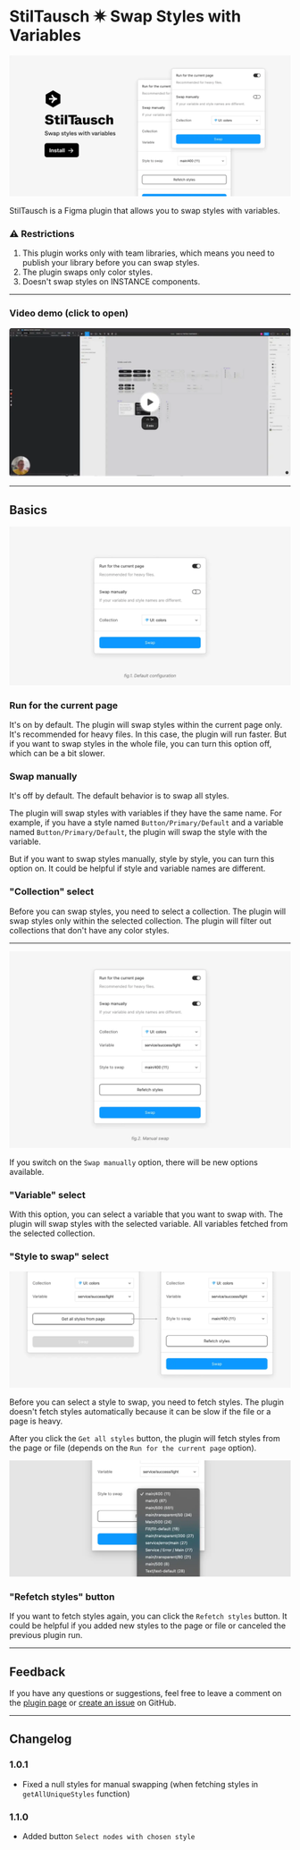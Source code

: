 # StilTausch ✷ Swap Styles with Variables

[![Preview](./readme-assets/preview.webp)](https://www.figma.com/community/plugin/1265414931203814032)

StilTausch is a Figma plugin that allows you to swap styles with variables.

### ⚠️ Restrictions

1. This plugin works only with team libraries, which means you need to publish your library before you can swap styles.
2. The plugin swaps only color styles.
3. Doesn't swap styles on INSTANCE components.

---

### Video demo (click to open)

[![Video demo](./readme-assets/video-preview.webp)](https://www.loom.com/share/5384845dd4c94885b636944ce7520603?sid=07e7e264-d85a-49ad-82ab-42211599f5b0)

---

## Basics

![fig.1](./readme-assets/fig1.webp)

### Run for the current page

It's on by default. The plugin will swap styles within the current page only. It's recommended for heavy files. In this case, the plugin will run faster. But if you want to swap styles in the whole file, you can turn this option off, which can be a bit slower.

### Swap manually

It's off by default. The default behavior is to swap all styles.

The plugin will swap styles with variables if they have the same name. For example, if you have a style named `Button/Primary/Default` and a variable named `Button/Primary/Default`, the plugin will swap the style with the variable.

But if you want to swap styles manually, style by style, you can turn this option on. It could be helpful if style and variable names are different.

### "Collection" select

Before you can swap styles, you need to select a collection. The plugin will swap styles only within the selected collection. The plugin will filter out collections that don't have any color styles.

---

![fig.2](./readme-assets/fig2.webp)

If you switch on the `Swap manually` option, there will be new options available.

### "Variable" select

With this option, you can select a variable that you want to swap with. The plugin will swap styles with the selected variable. All variables fetched from the selected collection.

### "Style to swap" select

![fig.3](./readme-assets/fig3.webp)

Before you can select a style to swap, you need to fetch styles. The plugin doesn't fetch styles automatically because it can be slow if the file or a page is heavy.

After you click the `Get all styles` button, the plugin will fetch styles from the page or file (depends on the `Run for the current page` option).

![fig.4](./readme-assets/fig4.webp)

### "Refetch styles" button

If you want to fetch styles again, you can click the `Refetch styles` button. It could be helpful if you added new styles to the page or file or canceled the previous plugin run.

---

## Feedback

If you have any questions or suggestions, feel free to leave a comment on the [plugin page](https://www.figma.com/community/plugin/1265414931203814032) or [create an issue](https://github.com/PavelLaptev/StilTausch-Swap-styles-with-variables/issues) on GitHub.

---

## Changelog

### 1.0.1

- Fixed a null styles for manual swapping (when fetching styles in `getAllUniqueStyles` function)

### 1.1.0

- Added button `Select nodes with chosen style`
